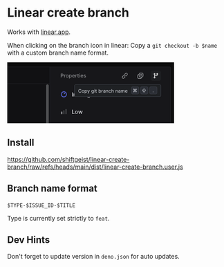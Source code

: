 # Linear create branch

Works with [linear.app](linear.app).

When clicking on the branch icon in linear: Copy a `git checkout -b $name` with a custom branch name format.

![Linear copy branch icon](./assets/linear.png)

## Install

https://github.com/shiftgeist/linear-create-branch/raw/refs/heads/main/dist/linear-create-branch.user.js

## Branch name format

```
$TYPE-$ISSUE_ID-$TITLE
```

Type is currently set strictly to `feat`.

## Dev Hints

Don't forget to update version in `deno.json` for auto updates.
